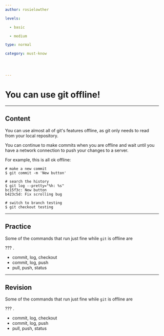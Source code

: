 ```yaml
---
author: rosielowther

levels:

  - basic

  - medium

type: normal

category: must-know




---
```


# You can use git offline!

---
## Content

You can use almost all of git's features offline, as git only needs to read from your local repository.

You can continue to make commits when you are offline and wait until you have a network connection to push your changes to a server.

For example, this is all ok offline: 

```
# make a new commit
$ git commit -m 'New button'

# search the history
$ git log --pretty="%h: %s"
bc15f3c: New button
b423c5d: Fix scrolling bug

# switch to branch testing
$ git checkout testing
```

---
## Practice

Some of the commands that run just fine while `git` is offline are 

??? .

* commit, log, checkout
* commit, log, push
* pull, push, status

---
## Revision

Some of the commands that run just fine while `git` is offline are

 ??? .

* commit, log, checkout
* commit, log, push
* pull, push, status

 
